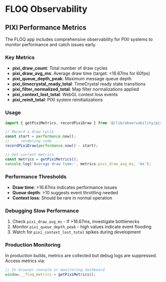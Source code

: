 # FLOQ Observability

## PIXI Performance Metrics

The FLOQ app includes comprehensive observability for PIXI systems to monitor performance and catch issues early.

### Key Metrics

- **pixi_draw_count**: Total number of draw cycles
- **pixi_draw_avg_ms**: Average draw time (target: <16.67ms for 60fps)
- **pixi_queue_depth_peak**: Maximum message queue depth
- **pixi_timecrystal_ready_total**: TimeCrystal ready state transitions
- **pixi_filter_normalized_total**: Map filter normalizations applied
- **pixi_context_lost_total**: WebGL context loss events
- **pixi_reinit_total**: PIXI system reinitializations

### Usage

```typescript
import { getPixiMetrics, recordPixiDraw } from '@/lib/observability/pixiMetrics';

// Record a draw cycle
const start = performance.now();
// ... rendering code ...
recordPixiDraw(performance.now() - start);

// Get current metrics
const metrics = getPixiMetrics();
console.log('Average draw time:', metrics.pixi_draw_avg_ms, 'ms');
```

### Performance Thresholds

- **Draw time**: >16.67ms indicates performance issues
- **Queue depth**: >10 suggests event throttling needed
- **Context loss**: Should be rare in normal operation

### Debugging Slow Performance

1. Check `pixi_draw_avg_ms` - if >16.67ms, investigate bottlenecks
2. Monitor `pixi_queue_depth_peak` - high values indicate event flooding
3. Watch for `pixi_context_lost_total` spikes during development

### Production Monitoring

In production builds, metrics are collected but debug logs are suppressed. Access metrics via:

```typescript
// In browser console or monitoring dashboard
window.__floq_metrics = getPixiMetrics();
```